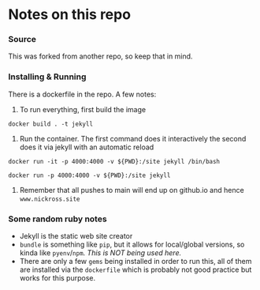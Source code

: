 # Notes on this repo

### Source

This was forked from another repo, so keep that in mind.

### Installing & Running

There is a dockerfile in the repo. A few notes:

1. To run everything, first build the image
```
docker build . -t jekyll
```

1. Run the container. The first command does it interactively the second does it via jekyll with an automatic reload
```
docker run -it -p 4000:4000 -v ${PWD}:/site jekyll /bin/bash
```
```
docker run -p 4000:4000 -v ${PWD}:/site jekyll 
```

1. Remember that all pushes to main will end up on github.io and hence `www.nickross.site`


### Some random ruby notes

* Jekyll is the static web site creator
* `bundle` is something like `pip`, but it allows for local/global versions, so kinda like `pyenv`/`npm`. _This is NOT being used here._
* There are only a few `gems` being installed in order to run this, all of them are installed via the `dockerfile` which is probably not good practice but works for this purpose.